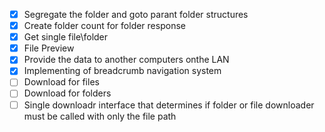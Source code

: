 - [X] Segregate the folder and goto parant folder structures
- [X] Create folder count for folder response
- [X] Get single file\folder
- [X] File Preview
- [X] Provide the data to another computers onthe LAN
- [X] Implementing of breadcrumb navigation system
- [ ] Download for files
- [ ] Download for folders
- [ ] Single downloadr interface that determines if folder or file downloader must be called with only the file path